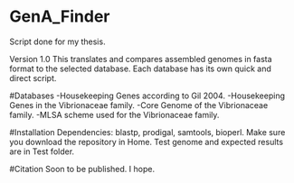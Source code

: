 # GenA_Finder
Script done for my thesis.

Version 1.0
This translates and compares assembled genomes in fasta format to the selected database.
Each database has its own quick and direct script.

#Databases
  -Housekeeping Genes according to Gil 2004.
  -Housekeeping Genes in the Vibrionaceae family.
  -Core Genome of the Vibrionaceae family.
  -MLSA scheme used for the Vibrionaceae family.

#Installation
Dependencies: blastp, prodigal, samtools, bioperl.
Make sure you download the repository in Home.
Test genome and expected results are in Test folder.

#Citation
Soon to be published. I hope.
